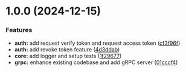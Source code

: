 # 1.0.0 (2024-12-15)


### Features

* **auth:** add request verify token and request access token ([cf3f96f](https://github.com/SlobodaFR/hive-authbee/commit/cf3f96f2a12458223fc782b4eb663b91696aa1b3))
* **auth:** add revoke token feature ([4d3ddab](https://github.com/SlobodaFR/hive-authbee/commit/4d3ddabb6082390245b3b194a72d1eb197452bb8))
* **core:** add logger and setup tests ([1f29677](https://github.com/SlobodaFR/hive-authbee/commit/1f2967770cb44dd58f6be77a55c4fb3d5d1ca863))
* **grpc:** enhance existing codebase and add gRPC server ([01cccf4](https://github.com/SlobodaFR/hive-authbee/commit/01cccf4d432a5de4863424af69eb46121af87d9b))
